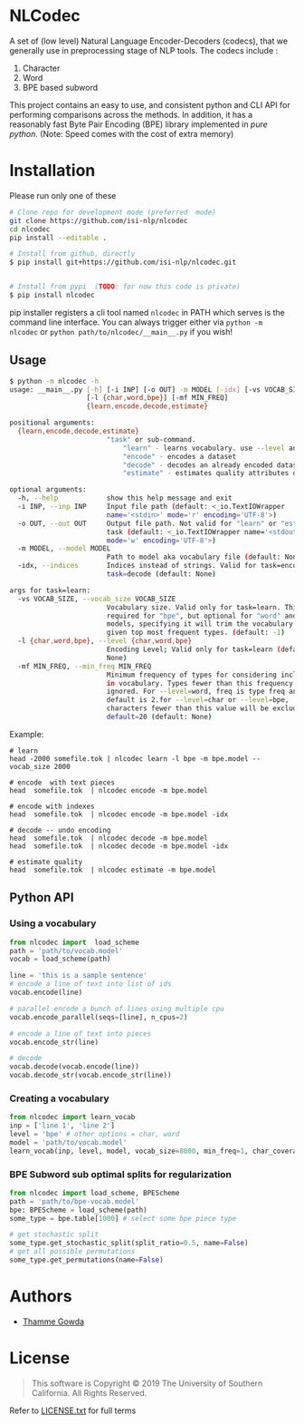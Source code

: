# NLCodec
A set of (low level) Natural Language Encoder-Decoders (codecs), that we generally use in preprocessing stage of 
NLP tools. The codecs include :
1. Character
2. Word
3. BPE based subword

This project contains an easy to use, and consistent python and CLI API for performing comparisons 
across the methods. 
In addition, it has a reasonably fast Byte Pair Encoding (BPE) library implemented in *pure python*. 
(Note: Speed comes with the cost of extra memory)


# Installation 
Please run only one of these
```bash
# Clone repo for development mode (preferred  mode)
git clone https://github.com/isi-nlp/nlcodec
cd nlcodec
pip install --editable . 

# Install from github, directly
$ pip install git+https://github.com/isi-nlp/nlcodec.git


# Install from pypi  (TODO: for now this code is private)
$ pip install nlcodec

```
pip installer registers a cli tool named `nlcodec` in PATH
 which serves is the command line interface. You can always trigger either via `python -m nlcodec` or 
 `python path/to/nlcodec/__main__.py` if you wish!
 

## Usage 
```bash
$ python -m nlcodec -h
usage: __main__.py [-h] [-i INP] [-o OUT] -m MODEL [-idx] [-vs VOCAB_SIZE]
                   [-l {char,word,bpe}] [-mf MIN_FREQ]
                   {learn,encode,decode,estimate}

positional arguments:
  {learn,encode,decode,estimate}
                        "task" or sub-command.
                            "learn" - learns vocabulary. use --level and vocab_size for type and size 
                            "encode" - encodes a dataset 
                            "decode" - decodes an already encoded dataset
                            "estimate" - estimates quality attributes of an encoding

optional arguments:
  -h, --help            show this help message and exit
  -i INP, --inp INP     Input file path (default: <_io.TextIOWrapper
                        name='<stdin>' mode='r' encoding='UTF-8'>)
  -o OUT, --out OUT     Output file path. Not valid for "learn" or "estimate"
                        task (default: <_io.TextIOWrapper name='<stdout>'
                        mode='w' encoding='UTF-8'>)
  -m MODEL, --model MODEL
                        Path to model aka vocabulary file (default: None)
  -idx, --indices       Indices instead of strings. Valid for task=encode and
                        task=decode (default: None)

args for task=learn:
  -vs VOCAB_SIZE, --vocab_size VOCAB_SIZE
                        Vocabulary size. Valid only for task=learn. This is
                        required for "bpe", but optional for "word" and "char"
                        models, specifying it will trim the vocabulary at
                        given top most frequent types. (default: -1)
  -l {char,word,bpe}, --level {char,word,bpe}
                        Encoding Level; Valid only for task=learn (default:
                        None)
  -mf MIN_FREQ, --min_freq MIN_FREQ
                        Minimum frequency of types for considering inclusion
                        in vocabulary. Types fewer than this frequency will be
                        ignored. For --level=word, freq is type freq and
                        default is 2.for --level=char or --level=bpe,
                        characters fewer than this value will be excluded.
                        default=20 (default: None)

```

Example: 

```
# learn
head -2000 somefile.tok | nlcodec learn -l bpe -m bpe.model --vocab_size 2000

# encode  with text pieces
head  somefile.tok  | nlcodec encode -m bpe.model

# encode with indexes
head  somefile.tok  | nlcodec encode -m bpe.model -idx

# decode -- undo encoding
head  somefile.tok  | nlcodec decode -m bpe.model
head  somefile.tok  | nlcodec decode -m bpe.model -idx

# estimate quality 
head  somefile.tok  | nlcodec estimate -m bpe.model

```

## Python API

### Using a vocabulary
```python
from nlcodec import  load_scheme
path = 'path/to/vocab.model'
vocab = load_scheme(path)

line = 'this is a sample sentence'
# encode a line of text into list of ids
vocab.encode(line)

# parallel encode a bunch of lines using multiple cpu
vocab.encode_parallel(seqs=[line], n_cpus=2)

# encode a line of text into pieces 
vocab.encode_str(line)

# decode
vocab.decode(vocab.encode(line))
vocab.decode_str(vocab.encode_str(line))
```

### Creating a vocabulary
```python
from nlcodec import learn_vocab
inp = ['line 1', 'line 2']
level = 'bpe' # other options = char, word
model = 'path/to/vocab.model'
learn_vocab(inp, level, model, vocab_size=8000, min_freq=1, char_coverage=0.9995)
```


### BPE Subword sub optimal splits for regularization
 
```python
from nlcodec import load_scheme, BPEScheme
path = 'path/to/bpe-vocab.model'
bpe: BPEScheme = load_scheme(path)
some_type = bpe.table[1000] # select some bpe piece type

# get stochastic split
some_type.get_stochastic_split(split_ratio=0.5, name=False)
# get all possible permutations 
some_type.get_permutations(name=False)

```


# Authors 
+ [Thamme Gowda](https://twitter.com/thammegowda) 

# License
> This software is Copyright © 2019 The University of Southern California. All Rights Reserved.

Refer to [LICENSE.txt](LICENSE.txt) for full terms
